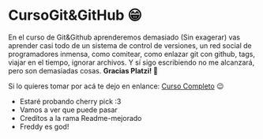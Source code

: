 # CursoGit&GitHub 😁
En el curso de Git&Github aprenderemos demasiado (Sin exagerar) vas aprender casi todo de un sistema de control de versiones, un red social de programadores inmensa, como comitear, como enlazar git con github, tags, viajar en el tiempo, ignorar archivos. Y sí sigo escribiendo no me alcanzará, pero son demasiadas cosas. **Gracias Platzi! 💚**

Si lo quieres tomar por acá te dejo en enlance: [Curso Completo](http://https://platzi.com/cursos/git-github/ "Curso Completo") 😉

* Estaré probando cherry pick :3
* Vamos a ver que puede pasar 
* Credítos a la rama Readme-mejorado
* Freddy es god! 